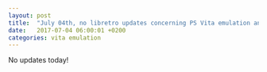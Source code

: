 ```yaml
---
layout: post
title:  "July 04th, no libretro updates concerning PS Vita emulation and emulators"
date:   2017-07-04 06:00:01 +0200
categories: vita emulation
---
```


No updates today!
